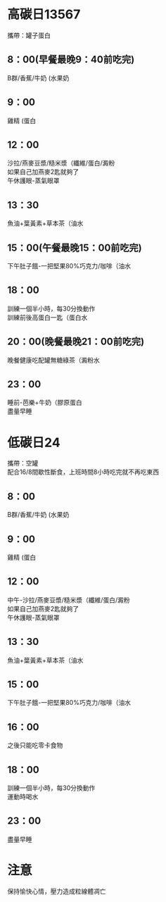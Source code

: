 # 高碳日13567 
攜帶：罐子蛋白  
## 8：00(早餐最晚9：40前吃完)  
B群/香蕉/牛奶 (水果奶  
## 9：00
雞精 (蛋白  
## 12：00
沙拉/燕麥豆漿/糙米漿（纖維/蛋白/澱粉  
如果自己加燕麥2匙就夠了  
午休護眼-蒸氣眼罩  
## 13：30
魚油+葉黃素+草本茶（油水  
## 15：00(午餐最晚15：00前吃完)
下午肚子餓-一把堅果80%巧克力/咖啡（油水  
## 18：00
訓練一個半小時，每30分換動作  
訓練前後高蛋白一匙（蛋白水  
## 20：00(晚餐最晚21：00前吃完)
晚餐健康吃配罐無糖綠茶（澱粉水   
## 23：00
睡前-芭樂+牛奶（膠原蛋白  
盡量早睡 

# 低碳日24 
攜帶：空罐  
配合16/8間歇性斷食，上班時間8小時吃完就不再吃東西  
## 8：00
B群/香蕉/牛奶 (水果奶  
## 9：00
雞精 (蛋白  
## 12：00
中午-沙拉/燕麥豆漿/糙米漿（纖維/蛋白/澱粉    
如果自己加燕麥2匙就夠了  
午休護眼-蒸氣眼罩  
## 13：30
魚油+葉黃素+草本茶（油水   
## 15：00
下午肚子餓-一把堅果80%巧克力/咖啡（油水  
## 16：00
之後只能吃零卡食物  
## 18：00
訓練一個半小時，每30分換動作  
運動時喝水
## 23：00
盡量早睡  

# 注意
保持愉快心情，壓力造成粒線體凋亡    
